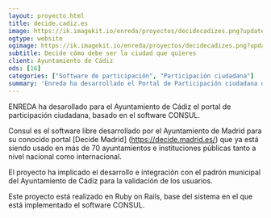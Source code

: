 ```yaml
---
layout: proyecto.html
title: decide.cadiz.es
image: https://ik.imagekit.io/enreda/proyectos/decidecadizes.png?updatedAt=1700671432521
ogtype: website
ogimage: https://ik.imagekit.io/enreda/proyectos/decidecadizes.png?updatedAt=1700671432521
subtitle: Decide cómo debe ser la ciudad que quieres
client: Ayuntamiento de Cádiz
ods: [16]
categories: ["Software de participación", "Participación ciudadana"]
summary: 'Enreda ha desarrollado el Portal de Participación ciudadana del Ayuntamiento de Cádiz contando con el software más completo que existe actualmente: Consul. Usado por más de 60 ciudades a nivel mundial y premiado por Naciones Unidas. Este software permite la integración total con los sistemas Web del municipio y está preparado para generar todo tipo de procesos participativos..'
---
```


ENREDA ha desarollado para el Ayuntamiento de Cádiz el portal de participación ciudadana, basado en el software CONSUL.

Consul es el software libre desarrollado por el Ayuntamiento de Madrid para su conocido portal [Decide Madrid] (https://decide.madrid.es/) que ya está siendo usado en más de 70 ayuntamientos e instituciones públicas tanto a nivel nacional como internacional.

El proyecto ha implicado el desarrollo e integración con el padrón municipal del Ayuntamiento de Cádiz para la validación de los usuarios.

Este proyecto está realizado en Ruby on Rails, base del sistema en el que está implementado el software CONSUL.